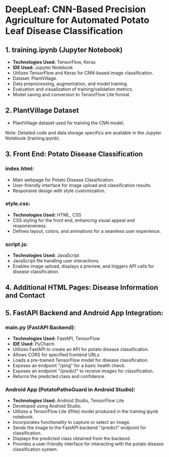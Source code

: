 # DeepLeaf: CNN-Based Precision Agriculture for Automated Potato Leaf Disease Classification

## 1. training.ipynb (Jupyter Notebook)
- **Technologies Used:** TensorFlow, Keras
- **IDE Used:** Jupyter Notebook
- Utilizes TensorFlow and Keras for CNN-based image classification.
- Dataset: PlantVillage.
- Data preprocessing, augmentation, and model training.
- Evaluation and visualization of training/validation metrics.
- Model saving and conversion to TensorFlow Lite format.

## 2. PlantVillage Dataset
- PlantVillage dataset used for training the CNN model.

Note: Detailed code and data storage specifics are available in the Jupyter Notebook (training.ipynb).

## 3. Front End: Potato Disease Classification

### index.html:
- Main webpage for Potato Disease Classification.
- User-friendly interface for image upload and classification results.
- Responsive design with style customization.

### style.css:
- **Technologies Used:** HTML, CSS
- CSS styling for the front end, enhancing visual appeal and responsiveness.
- Defines layout, colors, and animations for a seamless user experience.

### script.js:
- **Technologies Used:** JavaScript
- JavaScript file handling user interactions.
- Enables image upload, displays a preview, and triggers API calls for disease classification.

## 4. Additional HTML Pages: Disease Information and Contact

## 5. FastAPI Backend and Android App Integration:

### main.py (FastAPI Backend):
- **Technologies Used:** FastAPI, TensorFlow
- **IDE Used:** PyCharm
- Utilizes FastAPI to create an API for potato disease classification.
- Allows CORS for specified frontend URLs.
- Loads a pre-trained TensorFlow model for disease classification.
- Exposes an endpoint "/ping" for a basic health check.
- Exposes an endpoint "/predict" to receive images for classification.
- Returns the predicted class and confidence.

### Android App (PotatoPathoGuard in Android Studio):
- **Technologies Used:** Android Studio, TensorFlow Lite
- Developed using Android Studio.
- Utilizes a TensorFlow Lite (tflite) model produced in the training.ipynb notebook.
- Incorporates functionality to capture or select an image.
- Sends the image to the FastAPI backend "/predict" endpoint for classification.
- Displays the predicted class obtained from the backend.
- Provides a user-friendly interface for interacting with the potato disease classification system.

